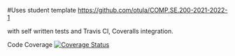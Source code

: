 #Uses student template https://github.com/otula/COMP.SE.200-2021-2022-1

with self written tests and Travis CI, Coveralls integration.

Code Coverage
[![Coverage Status](https://coveralls.io/repos/github/rikusanteri/softtest-riku-tomi/badge.svg?branch=main)](https://coveralls.io/github/rikusanteri/softtest-riku-tomi?branch=main)
